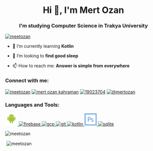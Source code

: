 <h1 align="center">Hi 👋, I'm Mert Ozan</h1>
<h3 align="center">I'm studying Computer Science in Trakya University</h3>

<p align="left"> <a href="https://twitter.com/meetozan" target="blank"><img src="https://img.shields.io/twitter/follow/meetozan?logo=twitter&style=for-the-badge" alt="meetozan" /></a> </p>

- 🌱 I’m currently learning **Kotlin**

- 💞️ I’m looking to **find good sleep**

- 📫 How to reach me: **Answer is simple from everywhere**



<h3 align="left">Connect with me:</h3>
<p align="left">
<a href="https://twitter.com/meetozan" target="blank"><img align="center" src="https://raw.githubusercontent.com/rahuldkjain/github-profile-readme-generator/master/src/images/icons/Social/twitter.svg" alt="meetozan" height="30" width="40" /></a>
<a href="https://linkedin.com/in/mert ozan kahraman" target="blank"><img align="center" src="https://raw.githubusercontent.com/rahuldkjain/github-profile-readme-generator/master/src/images/icons/Social/linked-in-alt.svg" alt="mert ozan kahraman" height="30" width="40" /></a>
<a href="https://stackoverflow.com/users/19023704" target="blank"><img align="center" src="https://raw.githubusercontent.com/rahuldkjain/github-profile-readme-generator/master/src/images/icons/Social/stack-overflow.svg" alt="19023704" height="30" width="40" /></a>
<a href="https://medium.com/@mertozan" target="blank"><img align="center" src="https://raw.githubusercontent.com/rahuldkjain/github-profile-readme-generator/master/src/images/icons/Social/medium.svg" alt="@mertozan" height="30" width="40" /></a>
</p>

<h3 align="left">Languages and Tools:</h3>
<p align="left"> <a href="https://developer.android.com" target="_blank" rel="noreferrer"> <img src="https://raw.githubusercontent.com/devicons/devicon/master/icons/android/android-original-wordmark.svg" alt="android" width="40" height="40"/> </a> <a href="https://firebase.google.com/" target="_blank" rel="noreferrer"> <img src="https://www.vectorlogo.zone/logos/firebase/firebase-icon.svg" alt="firebase" width="40" height="40"/> </a> <a href="https://cloud.google.com" target="_blank" rel="noreferrer"> <img src="https://www.vectorlogo.zone/logos/google_cloud/google_cloud-icon.svg" alt="gcp" width="40" height="40"/> </a> <a href="https://git-scm.com/" target="_blank" rel="noreferrer"> <img src="https://www.vectorlogo.zone/logos/git-scm/git-scm-icon.svg" alt="git" width="40" height="40"/> </a> <a href="https://kotlinlang.org" target="_blank" rel="noreferrer"> <img src="https://www.vectorlogo.zone/logos/kotlinlang/kotlinlang-icon.svg" alt="kotlin" width="40" height="40"/> </a> <a href="https://www.photoshop.com/en" target="_blank" rel="noreferrer"> <img src="https://raw.githubusercontent.com/devicons/devicon/master/icons/photoshop/photoshop-line.svg" alt="photoshop" width="40" height="40"/> </a> <a href="https://www.sqlite.org/" target="_blank" rel="noreferrer"> <img src="https://www.vectorlogo.zone/logos/sqlite/sqlite-icon.svg" alt="sqlite" width="40" height="40"/> </a> </p>

<p><img align="left" src="https://github-readme-stats.vercel.app/api/top-langs?username=meetozan&show_icons=true&theme=synthwave&title_color=ffffff&text_color=ebebeb&bg_color=000000&locale=en&layout=compact" alt="meetozan" /></p>
<br/>
<p>&nbsp;<img align="center" src="https://github-readme-stats.vercel.app/api?username=meetozan&show_icons=true&theme=tokyonight&title_color=ffffff&text_color=ebebeb&bg_color=450e59&locale=en" alt="meetozan" /></p>
